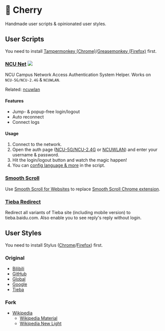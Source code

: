 # 🌸 Cherry

Handmade user scripts & opinionated user styles.

## User Scripts

You need to install [Tampermonkey (Chrome)](https://chrome.google.com/webstore/detail/tampermonkey/dhdgffkkebhmkfjojejmpbldmpobfkfo)/[Greasemonkey (Firefox)](https://addons.mozilla.org/firefox/addon/greasemonkey/) first.

### [NCU Net](https://github.com/kidonng/cherry/raw/master/scripts/ncu-net.user.js) [![](https://img.shields.io/badge/User%20Script-blue.svg)](https://github.com/kidonng/ncu-net)

NCU Campus Network Access Authentication System Helper. Works on `NCU-5G/NCU-2.4G` & `NCUWLAN`.

Related: [ncuwlan](https://github.com/maoyuqing/ncuwlan)

#### Features

- Jump- & popup-free login/logout
- Auto reconnect
- Connect logs

#### Usage

1. Connect to the network.
2. Open the auth page ([NCU-5G/NCU-2.4G](http://222.204.3.154/) or [NCUWLAN](http://aaa.ncu.edu.cn/)) and enter your username & password.
3. Hit the login/logout button and watch the magic happen!
4. You can [config language & more](scripts/ncu-net.user.js#L12-L31) in the script.

### [Smooth Scroll](https://github.com/kidonng/cherry/raw/master/scripts/smoothscroll.user.js)

Use [Smooth Scroll for Websites](https://github.com/gblazex/smoothscroll-for-websites) to replace [Smooth Scroll Chrome extension](https://chrome.google.com/webstore/detail/smoothscroll/nbokbjkabcmbfdlbddjidfmibcpneigj).

### [Tieba Redirect](https://github.com/kidonng/cherry/raw/master/scripts/tieba-redirect.user.js)

Redirect all variants of Tieba site (including mobile version) to tieba.baidu.com. Also enable you to see reply's reply without login.

## User Styles

You need to install Stylus ([Chrome](https://chrome.google.com/webstore/detail/tampermonkey/clngdbkpkpeebahjckkjfobafhncgmne)/[Firefox](https://addons.mozilla.org/firefox/addon/styl-us/)) first.

### Original

- [Bilibili](https://github.com/kidonng/cherry/raw/master/styles/bilibili.user.css)
- [GitHub](https://github.com/kidonng/cherry/raw/master/styles/github.user.css)
- [Global](https://github.com/kidonng/cherry/raw/master/styles/global.user.css)
- [Google](https://github.com/kidonng/cherry/raw/master/styles/google.user.css)
- [Tieba](https://github.com/kidonng/cherry/raw/master/styles/tieba.user.css)

### Fork

- [Wikipedia](https://github.com/kidonng/cherry/raw/master/styles/wikipedia.user.css)
  - [Wikipedia Material](https://userstyles.org/styles/140009/wikipedia-material)
  - [Wikipedia New Light](https://userstyles.org/styles/139227/wikipedia-new-light)
